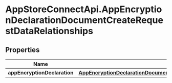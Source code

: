 # AppStoreConnectApi.AppEncryptionDeclarationDocumentCreateRequestDataRelationships

## Properties

Name | Type | Description | Notes
------------ | ------------- | ------------- | -------------
**appEncryptionDeclaration** | [**AppEncryptionDeclarationDocumentCreateRequestDataRelationshipsAppEncryptionDeclaration**](AppEncryptionDeclarationDocumentCreateRequestDataRelationshipsAppEncryptionDeclaration.md) |  | 


